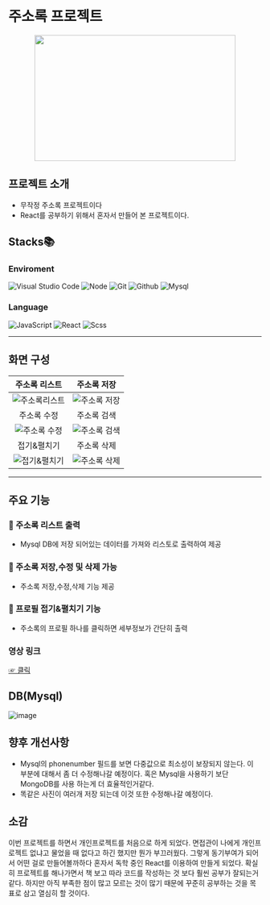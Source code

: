 # 주소록 프로젝트
<p align="center">
  <img src="https://github.com/hiwhwnsgh/AddressWebApplication/assets/78071893/ca4af925-3990-4924-8564-8eed42a39ea0" width=400 height=250/>
</p>

## 프로젝트 소개
- 무작정 주소록 프로젝트이다
- React를 공부하기 위해서 혼자서 만들어 본 프로젝트이다.

## Stacks📚
### Enviroment
![Visual Studio Code](https://img.shields.io/badge/VisualStudioCode-007ACC?style=for-the-badge&logo=visualstudiocode&logoColor=white)
![Node](https://img.shields.io/badge/node.js-339933?style=for-the-badge&logo=Node.js&logoColor=white)
![Git](https://img.shields.io/badge/git-F05032?style=for-the-badge&amp;logo=git&amp;logoColor=white)
![Github](https://img.shields.io/badge/github-181717?style=for-the-badge&logo=github&logoColor=white)
![Mysql](https://img.shields.io/badge/Mysql-4479A1?style=for-the-badge&amp;logo=Mysql&amp;logoColor=white)
### Language
![JavaScript](https://img.shields.io/badge/javascript-F7DF1E?style=for-the-badge&logo=javascript&logoColor=black)
![React](https://img.shields.io/badge/react-61DAFB?style=for-the-badge&logo=react&logoColor=black)
![Scss](https://img.shields.io/badge/sass-CC6699?style=for-the-badge&logo=sass&logoColor=white)
<hr>

## 화면 구성

|주소록 리스트|주소록 저장|
|:---:|:---:|
|![주소록리스트](https://github.com/hiwhwnsgh/AddressWebApplication/assets/78071893/4438df68-aeae-4f62-93f3-8c1632fb6288)|![주소록 저장](https://github.com/hiwhwnsgh/AddressWebApplication/assets/78071893/29a0ebbd-1c19-488f-b6dc-c885b2f7b970)|
|주소록 수정|주소록 검색|
|![주소록 수정](https://github.com/hiwhwnsgh/AddressWebApplication/assets/78071893/04d93e68-90e2-4ec3-8350-26c2f6963a96)|![주소록 검색](https://github.com/hiwhwnsgh/AddressWebApplication/assets/78071893/bbe3c364-0955-4993-8a0a-e7ac8c39deea)|
|접기&펼치기|주소록 삭제|
|![접기&펼치기](https://github.com/hiwhwnsgh/AddressWebApplication/assets/78071893/34514e5f-b50a-46a5-9d48-7c1cadfc3ac2)|![주소록 삭제](https://github.com/hiwhwnsgh/AddressWebApplication/assets/78071893/227bb094-faee-44bd-b58d-1cc6e7c6e1d3)|


<hr>

## 주요 기능
### 🌟 주소록 리스트 출력
- Mysql DB에 저장 되어있는 데이터를 가져와 리스토로 출력하여 제공
### 🌟 주소록 저장,수정 및 삭제 가능
- 주소록 저장,수정,삭제 기능 제공
### 🌟 프로필 접기&펼치기 기능
- 주소록의 프로필 하나를 클릭하면 세부정보가 간단히 출력
### 영상 링크

<a href="https://hiwhwnsgh.tistory.com/entry/%EB%AC%B4%EC%9E%91%EC%A0%95-%EC%A3%BC%EC%86%8C%EB%A1%9D-%ED%94%84%EB%A1%9C%EC%A0%9D%ED%8A%B8%E5%AE%8C-1" target="_blank">☞ 클릭</a>


## DB(Mysql)
![image](https://github.com/hiwhwnsgh/AddressWebApplication/assets/78071893/6c025f9a-98ca-43b8-8a2e-64c7a3145fc1)

## 향후 개선사항
- Mysql의 phonenumber 필드를 보면 다중값으로 최소성이 보장되지 않는다. 이 부분에 대해서 좀 더 수정해나갈 예정이다. 혹은 Mysql을 사용하기 보단 MongoDB를 사용 하는게 더 효율적인거같다.
- 똑같은 사진이 여러개 저장 되는데 이것 또한 수정해나갈 예정이다.

## 소감
이번 프로젝트를 하면서 개인프로젝트를 처음으로 하게 되었다. 면접관이 나에게 개인프로젝트 없냐고 물었을 때 없다고 하긴 했지만 뭔가 부끄러웠다. 그렇게 동기부여가 되어서 어떤 걸로 만들어볼까하다 혼자서 독학 중인 React를 이용하여 만들게 되었다. 확실히 프로젝트를 해나가면서 책 보고 따라 코드를 작성하는 것 보다 훨씬 공부가 잘되는거같다. 하지만 아직 부족한 점이 많고 모르는 것이 많기 때문에 꾸준히 공부하는 것을 목표로 삼고 열심히 할 것이다.




